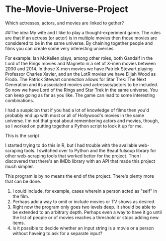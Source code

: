 # The-Movie-Universe-Project
Which actresses, actors, and movies are linked to gether?

##The idea
My wife and I like to play a thought-experiment game. The rules are that if an actress (or actor) is in multiple movies then those movies are considered to be in the same universe. By chaining together people and films you can create some very interesting universes.

For example:
Ian McKellen plays, among other roles, both Gandalf in the Lord of the Rings movies and Magneto in a set of X-men movies between 2000 and 2014.
In those X-men movies we have Patrick Stewart playing Professor Charles Xavier, and an the LotR movies we have Elijah Wood as Frodo.
The Patrick Stewart connection allows for Star Trek: The Next Generation and its associated movies and actresses/actors to be included.
So now we have Lord of the Rings and Star Trek in the same universe.
You can keep going as far as you like. The game can lead to some interesting combinations.

I had a suspicion that if you had a lot of knowledge of films then you'd probably end up with most or all of Hollywood's movies in the same universe. I'm not that great about remembering actors and movies, though, so I worked on putting together a Python script to look it up for me.

This is the script

I started trying to do this in R, but I had trouble with the available web-scraping tools.
I switched over to Python and the Beautifulsoup library for other web-scraping tools that worked better for the project.
Then I discovered that there's an IMDb library with an API that made this project much simpler.

This program is by no means the end of the project. There's plenty more that can be done.
1. I could include, for example, cases wherein a person acted as "self" in the film.
2. Perhaps add a way to omit or include movies or TV shows as desired.
3. Right now the program only goes two levels deep. It should be able to be extended to an arbitrary depth. Perhaps even a way to have it go until the list of people or of movies reaches a threshold or stops adding new items.
4. Is it possible to decide whether an input string is a movie or a person without haveing to ask for a separate input?

